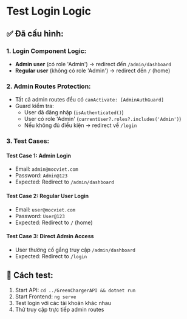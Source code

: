 # Test Login Logic

## ✅ Đã cấu hình:

### 1. Login Component Logic:
- **Admin user** (có role 'Admin') → redirect đến `/admin/dashboard`
- **Regular user** (không có role 'Admin') → redirect đến `/` (home)

### 2. Admin Routes Protection:
- Tất cả admin routes đều có `canActivate: [AdminAuthGuard]`
- Guard kiểm tra:
  - User đã đăng nhập (`isAuthenticated()`)
  - User có role 'Admin' (`currentUser?.roles?.includes('Admin')`)
  - Nếu không đủ điều kiện → redirect về `/login`

### 3. Test Cases:

#### Test Case 1: Admin Login
- Email: `admin@mocviet.com`
- Password: `Admin@123`
- Expected: Redirect to `/admin/dashboard`

#### Test Case 2: Regular User Login
- Email: `user@mocviet.com`
- Password: `User@123`
- Expected: Redirect to `/` (home)

#### Test Case 3: Direct Admin Access
- User thường cố gắng truy cập `/admin/dashboard`
- Expected: Redirect to `/login`

## 🚀 Cách test:
1. Start API: `cd ../GreenChargerAPI && dotnet run`
2. Start Frontend: `ng serve`
3. Test login với các tài khoản khác nhau
4. Thử truy cập trực tiếp admin routes
